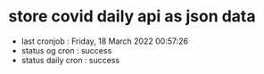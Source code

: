 # store covid daily api as json data

- last cronjob : Friday, 18 March 2022 00:57:26
- status og cron : success
- status daily cron : success
      
      